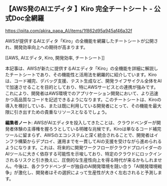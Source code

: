## 【AWS発のAIエディタ 】Kiro 完全チートシート - 公式Doc全網羅

https://qiita.com/akira_papa_AI/items/1f862d95a945af46a32f

AWSが提供するAIエディタ「Kiro」の全機能を網羅したチートシートが公開され、開発効率向上への期待が高まります。

[[AWS, AIエディタ, Kiro, 開発効率, チートシート]]

本記事は、AWSが新たに提供するAIエディタ「Kiro」の全機能を詳細に解説したチートシートであり、その機能性と活用法を網羅的に紹介しています。Kiroは、コード補完、デバッグ支援、テスト生成など、開発ライフサイクル全体をAIで加速させることを目的としており、特にAWSサービスとの連携が強みです。これにより、開発者はAWS環境でのアプリケーション開発において、より迅速かつ高品質なコードを記述できるようになります。このチートシートは、Kiroの導入を検討している、または既に利用している開発者にとって、その機能を最大限に引き出すための貴重なリソースとなるでしょう。

**編集者ノート**: AWSがAIエディタを投入してきたことは、クラウドベンダーが開発者体験の主導権を握ろうとしている明確な兆候です。Kiroは単なるコード補完ツールに留まらず、AWSのエコシステムと深く統合されることで、開発者はインフラ構築からデプロイ、運用までを一貫してAIの支援を受けながら進められるようになります。これは、将来的に開発ワークフローがクラウドプロバイダーのAIツールに大きく依存する可能性を示唆しており、特定のクラウドにロックインされるリスクと引き換えに、圧倒的な生産性向上を得る時代が来るかもしれません。今後は、各クラウドベンダーが独自のAI開発環境を競い合う「AI開発環境戦争」が激化し、開発者はその選択によって生産性が大きく左右されると予測します。